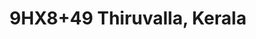 ---
title: 9HX8+49 Thiruvalla, Kerala
url: /9hx8-49-thiruvalla-kerala/
latitude: 9.398
longitude: 76.566
---